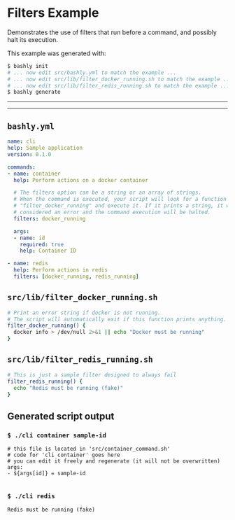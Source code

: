 # Filters Example

Demonstrates the use of filters that run before a command, and possibly halt
its execution.

This example was generated with:

```bash
$ bashly init
# ... now edit src/bashly.yml to match the example ...
# ... now edit src/lib/filter_docker_running.sh to match the example ...
# ... now edit src/lib/filter_redis_running.sh to match the example ...
$ bashly generate
```

<!-- include: src/lib/filter_docker_running.sh src/lib/filter_redis_running.sh -->

---

-----

## `bashly.yml`

```yaml
name: cli
help: Sample application
version: 0.1.0

commands:
- name: container
  help: Perform actions on a docker container

  # The filters option can be a string or an array of strings.
  # When the command is executed, your script will look for a function named
  # "filter_docker_running" and execute it. If it prints a string, it will be
  # considered an error and the command execution will be halted.
  filters: docker_running

  args:
  - name: id
    required: true
    help: Container ID

- name: redis
  help: Perform actions in redis
  filters: [docker_running, redis_running]
```

## `src/lib/filter_docker_running.sh`

```bash
# Print an error string if docker is not running.
# The script will automatically exit if this function prints anything.
filter_docker_running() {
  docker info > /dev/null 2>&1 || echo "Docker must be running"
}

```

## `src/lib/filter_redis_running.sh`

```bash
# This is just a sample filter designed to always fail
filter_redis_running() {
  echo "Redis must be running (fake)"
}

```


## Generated script output

### `$ ./cli container sample-id`

```shell
# this file is located in 'src/container_command.sh'
# code for 'cli container' goes here
# you can edit it freely and regenerate (it will not be overwritten)
args:
- ${args[id]} = sample-id


```

### `$ ./cli redis`

```shell
Redis must be running (fake)


```




